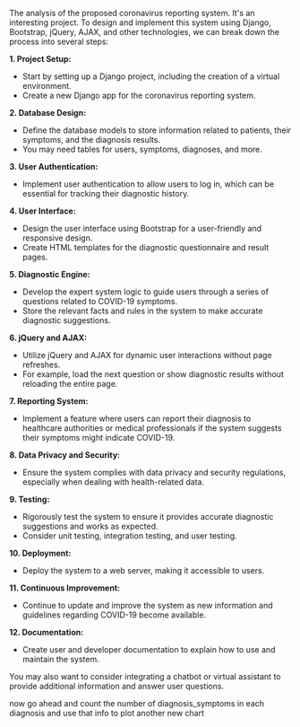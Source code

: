 The analysis of the proposed coronavirus reporting system. It's an interesting project. To design and implement this system using Django, Bootstrap, jQuery, AJAX, and other technologies, we can break down the process into several steps:

**1. Project Setup:**

- Start by setting up a Django project, including the creation of a virtual environment.
- Create a new Django app for the coronavirus reporting system.

**2. Database Design:**

- Define the database models to store information related to patients, their symptoms, and the diagnosis results.
- You may need tables for users, symptoms, diagnoses, and more.

**3. User Authentication:**

- Implement user authentication to allow users to log in, which can be essential for tracking their diagnostic history.

**4. User Interface:**

- Design the user interface using Bootstrap for a user-friendly and responsive design.
- Create HTML templates for the diagnostic questionnaire and result pages.

**5. Diagnostic Engine:**

- Develop the expert system logic to guide users through a series of questions related to COVID-19 symptoms.
- Store the relevant facts and rules in the system to make accurate diagnostic suggestions.

**6. jQuery and AJAX:**

- Utilize jQuery and AJAX for dynamic user interactions without page refreshes.
- For example, load the next question or show diagnostic results without reloading the entire page.

**7. Reporting System:**

- Implement a feature where users can report their diagnosis to healthcare authorities or medical professionals if the system suggests their symptoms might indicate COVID-19.

**8. Data Privacy and Security:**

- Ensure the system complies with data privacy and security regulations, especially when dealing with health-related data.

**9. Testing:**

- Rigorously test the system to ensure it provides accurate diagnostic suggestions and works as expected.
- Consider unit testing, integration testing, and user testing.

**10. Deployment:**

- Deploy the system to a web server, making it accessible to users.

**11. Continuous Improvement:**

- Continue to update and improve the system as new information and guidelines regarding COVID-19 become available.

**12. Documentation:**

- Create user and developer documentation to explain how to use and maintain the system.

You may also want to consider integrating a chatbot or virtual assistant to provide additional information and answer user questions.


now go ahead and count the number  of diagnosis_symptoms in each diagnosis and use that info to plot another new chart
